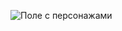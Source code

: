 ![Поле с персонажами](https://user-images.githubusercontent.com/49131712/66350215-6b22fd00-e963-11e9-96f0-536e55efd70f.png)
